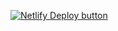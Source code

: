 [![Netlify Deploy button](https://www.netlify.com/img/deploy/button.svg)](https://app.netlify.com/start/deploy?repository=https://github.com/x-hzc/mint-page)
